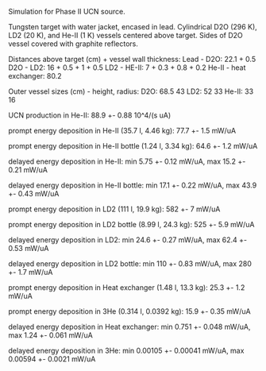 Simulation for Phase II UCN source.

Tungsten target with water jacket, encased in lead.
Cylindrical D2O (296 K), LD2 (20 K), and He-II (1 K) vessels centered above target.
Sides of D2O vessel covered with graphite reflectors.

Distances above target (cm) + vessel wall thickness:
Lead - D2O: 22.1 + 0.5
D2O - LD2: 16 + 0.5 + 1 + 0.5
LD2 - HE-II: 7 + 0.3 + 0.8 + 0.2
He-II - heat exchanger: 80.2

Outer vessel sizes (cm) - height, radius:
D2O: 68.5 43
LD2: 52 33
He-II: 33 16

UCN production in He-II:
88.9 +- 0.88 10^4/(s uA)

prompt energy deposition in He-II (35.7 l, 4.46 kg):
77.7 +- 1.5 mW/uA

prompt energy deposition in He-II bottle (1.24 l, 3.34 kg):
64.6 +- 1.2 mW/uA

delayed energy deposition in He-II:
min 5.75 +- 0.12 mW/uA, max 15.2 +- 0.21 mW/uA

delayed energy deposition in He-II bottle:
min 17.1 +- 0.22 mW/uA, max 43.9 +- 0.43 mW/uA

prompt energy deposition in LD2 (111 l, 19.9 kg):
582 +- 7 mW/uA

prompt energy deposition in LD2 bottle (8.99 l, 24.3 kg):
525 +- 5.9 mW/uA

delayed energy deposition in LD2:
min 24.6 +- 0.27 mW/uA, max 62.4 +- 0.53 mW/uA

delayed energy deposition in LD2 bottle:
min 110 +- 0.83 mW/uA, max 280 +- 1.7 mW/uA

prompt energy deposition in Heat exchanger (1.48 l, 13.3 kg):
25.3 +- 1.2 mW/uA

prompt energy deposition in 3He (0.314 l, 0.0392 kg):
15.9 +- 0.35 mW/uA

delayed energy deposition in Heat exchanger:
min 0.751 +- 0.048 mW/uA, max 1.24 +- 0.061 mW/uA

delayed energy deposition in 3He:
min 0.00105 +- 0.00041 mW/uA, max 0.00594 +- 0.0021 mW/uA

